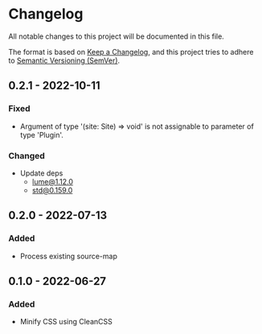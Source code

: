# Changelog

All notable changes to this project will be documented in this file.

The format is based on [Keep a Changelog](https://keepachangelog.com/en/1.0.0/),
and this project tries to adhere to
[Semantic Versioning (SemVer)](https://semver.org/spec/v2.0.0.html).

<!--
	**Added** for new features.
	**Changed** for changes in existing functionality.
	**Deprecated** for soon-to-be removed features.
	**Removed** for now removed features.
	**Fixed** for any bug fixes.
	**Security** in case of vulnerabilities.
-->

## 0.2.1 - 2022-10-11

### Fixed

- Argument of type '(site: Site) => void' is not assignable to parameter of type
  'Plugin'.

### Changed

- Update deps
  - lume@1.12.0
  - std@0.159.0

## 0.2.0 - 2022-07-13

### Added

- Process existing source-map

## 0.1.0 - 2022-06-27

### Added

- Minify CSS using CleanCSS
